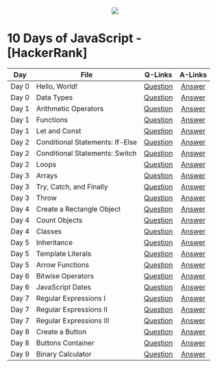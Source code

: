 <p align="center">  
	<br>
	
   <img src="https://i.imgur.com/slk7Q1j.png"  /> 
    
  <br>
</p>


# 10 Days of JavaScript -  [HackerRank]



| Day       |             File    	                |    Q-Links   	|   A-Links   	|
|---------  | --------------------                  |:--------:	    |:-------:	    |
| Day 0     |    Hello, World!                      | [Question](https://www.hackerrank.com/challenges/js10-hello-world) 	|  [Answer](https://github.com/j471n/Hacker-Rank/blob/master/10%20Days%20of%20JavaScript/Day-0/1-Hello%2Cworld!.js) 	|
| Day 0     |    Data Types                         | [Question](https://www.hackerrank.com/challenges/js10-data-types) 	|  [Answer](https://github.com/j471n/Hacker-Rank/blob/master/10%20Days%20of%20JavaScript/Day-0/2-Data%20Types.js) 	|                   
| Day 1     |    Arithmetic Operators               | [Question](https://www.hackerrank.com/challenges/js10-arithmetic-operators) 	|  [Answer](https://github.com/j471n/Hacker-Rank/blob/master/10%20Days%20of%20JavaScript/Day-1/1-Arithmetic%20Operators.js) 	|
| Day 1     |    Functions                          | [Question](https://www.hackerrank.com/challenges/js10-function) 	|  [Answer](https://github.com/j471n/Hacker-Rank/blob/master/10%20Days%20of%20JavaScript/Day-1/2-Functions.js) 	|
| Day 1     |    Let and Const                      | [Question](https://www.hackerrank.com/challenges/js10-let-and-const) 	|  [Answer](https://github.com/j471n/Hacker-Rank/blob/master/10%20Days%20of%20JavaScript/Day-1/3-Let%20and%20Const.js) 	|
| Day 2     |    Conditional Statements: If-Else    | [Question](https://www.hackerrank.com/challenges/js10-if-else) 	|  [Answer](https://github.com/j471n/Hacker-Rank/blob/master/10%20Days%20of%20JavaScript/Day-2/1-Conditional%20Statements_If-Else.js) 	|
| Day 2     |    Conditional Statements: Switch     | [Question](https://www.hackerrank.com/challenges/js10-switch) 	|  [Answer](https://github.com/j471n/Hacker-Rank/blob/master/10%20Days%20of%20JavaScript/Day-2/2-Conditional%20Statements_Switch.js) 	|
| Day 2     |    Loops                              | [Question](https://www.hackerrank.com/challenges/js10-loops) 	|  [Answer](https://github.com/j471n/Hacker-Rank/blob/master/10%20Days%20of%20JavaScript/Day-2/3-Loops.js) 	|
| Day 3     |    Arrays                             | [Question](https://www.hackerrank.com/challenges/js10-arrays) 	|  [Answer](https://github.com/j471n/Hacker-Rank/blob/master/10%20Days%20of%20JavaScript/Day-3/1-Arrays.js) 	|
| Day 3     |    Try, Catch, and Finally            | [Question](https://www.hackerrank.com/challenges/js10-try-catch-and-finally) 	|  [Answer](https://github.com/j471n/Hacker-Rank/blob/master/10%20Days%20of%20JavaScript/Day-3/2-Try%2C%20Catch%2C%20and%20Finally.js) 	|
| Day 3     |    Throw                              | [Question](https://www.hackerrank.com/challenges/js10-throw) 	|  [Answer](https://github.com/j471n/Hacker-Rank/blob/master/10%20Days%20of%20JavaScript/Day-3/3-Throw.js) 	|
| Day 4     |    Create a Rectangle Object          | [Question](https://www.hackerrank.com/challenges/js10-objects) 	|  [Answer](https://github.com/j471n/Hacker-Rank/blob/master/10%20Days%20of%20JavaScript/Day-4/1-Create%20a%20Rectangle%20Object.js) 	|
| Day 4     |    Count Objects                      | [Question](https://www.hackerrank.com/challenges/js10-count-objects) 	|  [Answer](https://github.com/j471n/Hacker-Rank/blob/master/10%20Days%20of%20JavaScript/Day-4/2-Count%20Objects.js) 	|
| Day 4     |    Classes                            | [Question](https://www.hackerrank.com/challenges/js10-class) 	|  [Answer](https://github.com/j471n/Hacker-Rank/blob/master/10%20Days%20of%20JavaScript/Day-4/3-Classes.js) 	|
| Day 5     |    Inheritance                        | [Question](https://www.hackerrank.com/challenges/js10-inheritance) 	|  [Answer](https://github.com/j471n/Hacker-Rank/blob/master/10%20Days%20of%20JavaScript/Day-5/1-inheritance.js) 	|
| Day 5     |    Template Literals                  | [Question](https://www.hackerrank.com/challenges/js10-template-literals) 	|  [Answer](https://github.com/j471n/Hacker-Rank/blob/master/10%20Days%20of%20JavaScript/Day-5/2-Template%20Literals.js) 	|
| Day 5     |    Arrow Functions                    | [Question](https://www.hackerrank.com/challenges/js10-arrows) 	|  [Answer](https://github.com/j471n/Hacker-Rank/blob/master/10%20Days%20of%20JavaScript/Day-5/3-Arrow%20Function.js) 	|
| Day 6     |    Bitwise Operators                  | [Question](https://www.hackerrank.com/challenges/js10-bitwise) 	|  [Answer](https://github.com/j471n/Hacker-Rank/blob/master/10%20Days%20of%20JavaScript/Day-6/1-Bitwise%20Operators.js) 	|
| Day 6     |    JavaScript Dates                   | [Question](https://www.hackerrank.com/challenges/js10-date) 	|  [Answer](https://github.com/j471n/Hacker-Rank/blob/master/10%20Days%20of%20JavaScript/Day-6/2-JavaScript%20Dates.js) 	|
| Day 7     |    Regular Expressions I              | [Question](https://www.hackerrank.com/challenges/js10-regexp-1) 	|  [Answer](https://github.com/j471n/Hacker-Rank/blob/master/10%20Days%20of%20JavaScript/Day-7/Regular%20Expressions%20I.js) 	|
| Day 7     |    Regular Expressions II             | [Question](https://www.hackerrank.com/challenges/js10-regexp-2) 	|  [Answer](https://github.com/j471n/Hacker-Rank/blob/master/10%20Days%20of%20JavaScript/Day-7/Regular%20Expressions%20II.js) 	|
| Day 7     |    Regular Expressions III            | [Question](https://www.hackerrank.com/challenges/js10-regexp-3) 	|  [Answer](https://github.com/j471n/Hacker-Rank/blob/master/10%20Days%20of%20JavaScript/Day-7/Regular%20Expressions%20III.js) 	|
| Day 8     |    Create a Button                    | [Question](https://www.hackerrank.com/challenges/js10-create-a-button) 	|  [Answer](https://github.com/j471n/Hacker-Rank/tree/master/10%20Days%20of%20JavaScript/Day-8/1-Create%20A%20Button) 	|             
| Day 8     |    Buttons Container                  | [Question](https://www.hackerrank.com/challenges/js10-buttons-container) 	|  [Answer](https://github.com/j471n/Hacker-Rank/tree/master/10%20Days%20of%20JavaScript/Day-8/2-Buttons%20Container) 	|
| Day 9     |    Binary Calculator                  | [Question](https://www.hackerrank.com/challenges/js10-binary-calculator) 	|  [Answer](https://github.com/j471n/Hacker-Rank/tree/master/10%20Days%20of%20JavaScript/Day-9/Binary%20Calculator) 	|
